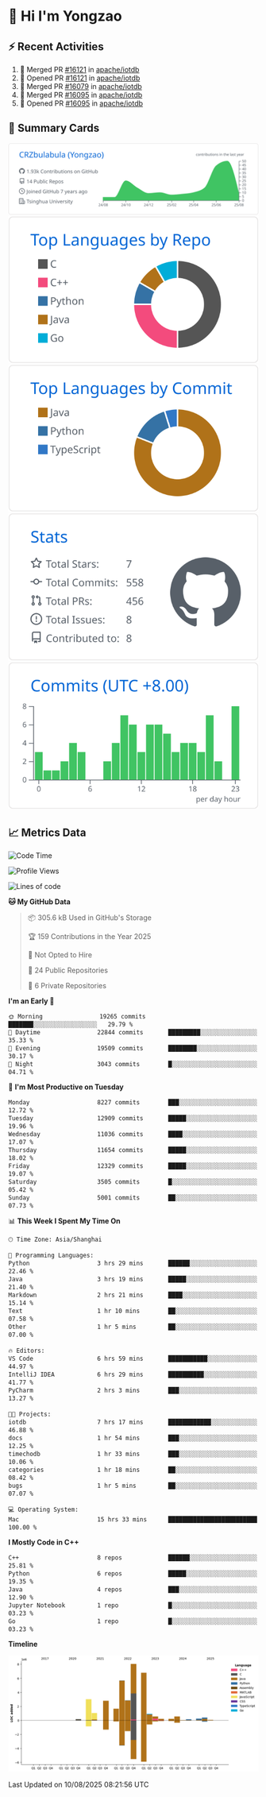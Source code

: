# 👋 Hi I'm Yongzao

## ⚡ Recent Activities
<!--START_SECTION:activity-->
1. 🎉 Merged PR [#16121](https://github.com/apache/iotdb/pull/16121) in [apache/iotdb](https://github.com/apache/iotdb)
2. 💪 Opened PR [#16121](https://github.com/apache/iotdb/pull/16121) in [apache/iotdb](https://github.com/apache/iotdb)
3. 🎉 Merged PR [#16079](https://github.com/apache/iotdb/pull/16079) in [apache/iotdb](https://github.com/apache/iotdb)
4. 🎉 Merged PR [#16095](https://github.com/apache/iotdb/pull/16095) in [apache/iotdb](https://github.com/apache/iotdb)
5. 💪 Opened PR [#16095](https://github.com/apache/iotdb/pull/16095) in [apache/iotdb](https://github.com/apache/iotdb)
<!--END_SECTION:activity-->

## 🎑 Summary Cards

[![](https://raw.githubusercontent.com/CRZbulabula/CRZbulabula/main/profile-summary-card-output/github/0-profile-details.svg)](https://github.com/vn7n24fzkq/github-profile-summary-cards)
[![](https://raw.githubusercontent.com/CRZbulabula/CRZbulabula/main/profile-summary-card-output/github/1-repos-per-language.svg)](https://github.com/vn7n24fzkq/github-profile-summary-cards) [![](https://raw.githubusercontent.com/CRZbulabula/CRZbulabula/main/profile-summary-card-output/github/2-most-commit-language.svg)](https://github.com/vn7n24fzkq/github-profile-summary-cards)
[![](https://raw.githubusercontent.com/CRZbulabula/CRZbulabula/main/profile-summary-card-output/github/3-stats.svg)](https://github.com/vn7n24fzkq/github-profile-summary-cards) [![](https://raw.githubusercontent.com/CRZbulabula/CRZbulabula/main/profile-summary-card-output/github/4-productive-time.svg)](https://github.com/vn7n24fzkq/github-profile-summary-cards)

## 📈 Metrics Data

<!--START_SECTION:waka-->
![Code Time](http://img.shields.io/badge/Code%20Time-1%2C119%20hrs%2010%20mins-blue)

![Profile Views](http://img.shields.io/badge/Profile%20Views-0-blue)

![Lines of code](https://img.shields.io/badge/From%20Hello%20World%20I%27ve%20Written-35.4%20million%20lines%20of%20code-blue)

**🐱 My GitHub Data** 

> 📦 305.6 kB Used in GitHub's Storage 
 > 
> 🏆 159 Contributions in the Year 2025
 > 
> 🚫 Not Opted to Hire
 > 
> 📜 24 Public Repositories 
 > 
> 🔑 6 Private Repositories 
 > 
**I'm an Early 🐤** 

```text
🌞 Morning                19265 commits       ███████░░░░░░░░░░░░░░░░░░   29.79 % 
🌆 Daytime                22844 commits       █████████░░░░░░░░░░░░░░░░   35.33 % 
🌃 Evening                19509 commits       ████████░░░░░░░░░░░░░░░░░   30.17 % 
🌙 Night                  3043 commits        █░░░░░░░░░░░░░░░░░░░░░░░░   04.71 % 
```
📅 **I'm Most Productive on Tuesday** 

```text
Monday                   8227 commits        ███░░░░░░░░░░░░░░░░░░░░░░   12.72 % 
Tuesday                  12909 commits       █████░░░░░░░░░░░░░░░░░░░░   19.96 % 
Wednesday                11036 commits       ████░░░░░░░░░░░░░░░░░░░░░   17.07 % 
Thursday                 11654 commits       █████░░░░░░░░░░░░░░░░░░░░   18.02 % 
Friday                   12329 commits       █████░░░░░░░░░░░░░░░░░░░░   19.07 % 
Saturday                 3505 commits        █░░░░░░░░░░░░░░░░░░░░░░░░   05.42 % 
Sunday                   5001 commits        ██░░░░░░░░░░░░░░░░░░░░░░░   07.73 % 
```


📊 **This Week I Spent My Time On** 

```text
🕑︎ Time Zone: Asia/Shanghai

💬 Programming Languages: 
Python                   3 hrs 29 mins       ██████░░░░░░░░░░░░░░░░░░░   22.46 % 
Java                     3 hrs 19 mins       █████░░░░░░░░░░░░░░░░░░░░   21.40 % 
Markdown                 2 hrs 21 mins       ████░░░░░░░░░░░░░░░░░░░░░   15.14 % 
Text                     1 hr 10 mins        ██░░░░░░░░░░░░░░░░░░░░░░░   07.58 % 
Other                    1 hr 5 mins         ██░░░░░░░░░░░░░░░░░░░░░░░   07.00 % 

🔥 Editors: 
VS Code                  6 hrs 59 mins       ███████████░░░░░░░░░░░░░░   44.97 % 
IntelliJ IDEA            6 hrs 29 mins       ██████████░░░░░░░░░░░░░░░   41.77 % 
PyCharm                  2 hrs 3 mins        ███░░░░░░░░░░░░░░░░░░░░░░   13.27 % 

🐱‍💻 Projects: 
iotdb                    7 hrs 17 mins       ████████████░░░░░░░░░░░░░   46.88 % 
docs                     1 hr 54 mins        ███░░░░░░░░░░░░░░░░░░░░░░   12.25 % 
timechodb                1 hr 33 mins        ███░░░░░░░░░░░░░░░░░░░░░░   10.06 % 
categories               1 hr 18 mins        ██░░░░░░░░░░░░░░░░░░░░░░░   08.42 % 
bugs                     1 hr 5 mins         ██░░░░░░░░░░░░░░░░░░░░░░░   07.07 % 

💻 Operating System: 
Mac                      15 hrs 33 mins      █████████████████████████   100.00 % 
```

**I Mostly Code in C++** 

```text
C++                      8 repos             ██████░░░░░░░░░░░░░░░░░░░   25.81 % 
Python                   6 repos             █████░░░░░░░░░░░░░░░░░░░░   19.35 % 
Java                     4 repos             ███░░░░░░░░░░░░░░░░░░░░░░   12.90 % 
Jupyter Notebook         1 repo              █░░░░░░░░░░░░░░░░░░░░░░░░   03.23 % 
Go                       1 repo              █░░░░░░░░░░░░░░░░░░░░░░░░   03.23 % 
```



**Timeline**

![Lines of Code chart](https://raw.githubusercontent.com/CRZbulabula/CRZbulabula/main/assets/bar_graph.png)


 Last Updated on 10/08/2025 08:21:56 UTC
<!--END_SECTION:waka-->

